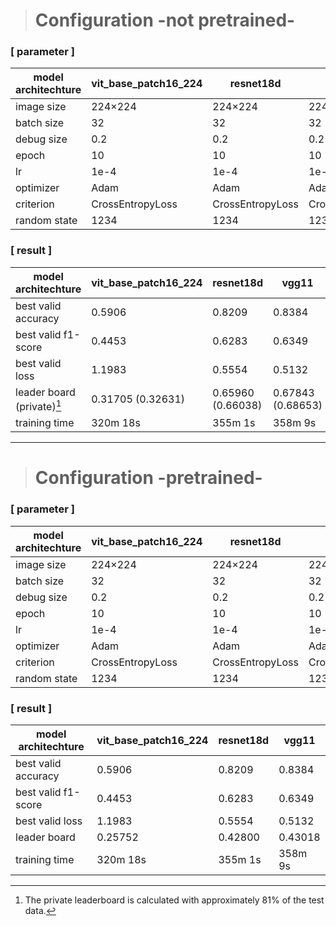 ># Configuration -not pretrained-
### [ parameter ]
| model architechture | vit_base_patch16_224 | resnet18d | vgg11 |
| ---- | ---- | ---- | ---- |
| image size | 224×224 | 224×224 | 224×224 |
| batch size | 32 | 32 | 32 |
| debug size | 0.2 | 0.2 | 0.2 |
| epoch | 10 | 10 | 10 |
| lr | 1e-4 | 1e-4 | 1e-4 |
| optimizer | Adam | Adam | Adam |
| criterion | CrossEntropyLoss | CrossEntropyLoss | CrossEntropyLoss |
| random state | 1234 | 1234 | 1234 |

### [ result ]
| model architechture | vit_base_patch16_224 | resnet18d | vgg11 |
| -- | -- | -- | -- |
| best valid accuracy | 0.5906 | 0.8209 | 0.8384 |
| best valid f1-score | 0.4453 | 0.6283 | 0.6349 |
| best valid loss | 1.1983 | 0.5554 | 0.5132 |
| leader board (private)[^1] | 0.31705 (0.32631) | 0.65960 (0.66038) | 0.67843 (0.68653) |
| training time | 320m 18s | 355m 1s | 358m 9s |
---
># Configuration -pretrained-
### [ parameter ]
| model architechture | vit_base_patch16_224 | resnet18d | vgg11 |
| ---- | ---- | ---- | ---- |
| image size | 224×224 | 224×224 | 224×224 |
| batch size | 32 | 32 | 32 |
| debug size | 0.2 | 0.2 | 0.2 |
| epoch | 10 | 10 | 10 |
| lr | 1e-4 | 1e-4 | 1e-4 |
| optimizer | Adam | Adam | Adam |
| criterion | CrossEntropyLoss | CrossEntropyLoss | CrossEntropyLoss |
| random state | 1234 | 1234 | 1234 |

### [ result ]
| model architechture | vit_base_patch16_224 | resnet18d | vgg11 |
| -- | -- | -- | -- |
| best valid accuracy | 0.5906 | 0.8209 | 0.8384 |
| best valid f1-score | 0.4453 | 0.6283 | 0.6349 |
| best valid loss | 1.1983 | 0.5554 | 0.5132 |
| leader board | 0.25752 | 0.42800 | 0.43018 |
| training time | 320m 18s | 355m 1s | 358m 9s |
[^1]:The private leaderboard is calculated with approximately 81% of the test data.